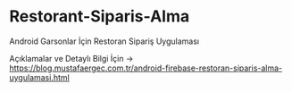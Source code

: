 # Restorant-Siparis-Alma
Android Garsonlar İçin Restoran Sipariş Uygulaması

Açıklamalar ve Detaylı Bilgi İçin -> https://blog.mustafaergec.com.tr/android-firebase-restoran-siparis-alma-uygulamasi.html
